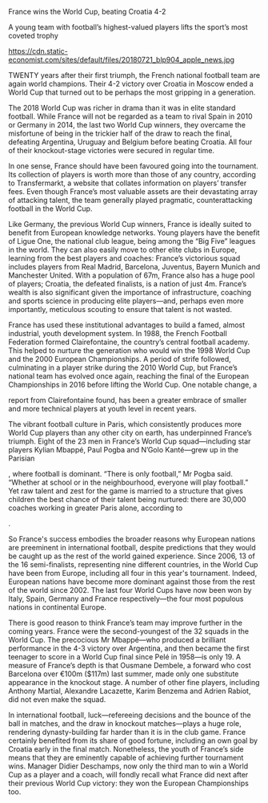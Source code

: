 France wins the World Cup, beating Croatia 4-2

A young team with football’s highest-valued players lifts the sport’s most coveted trophy

https://cdn.static-economist.com/sites/default/files/20180721_blp904_apple_news.jpg

TWENTY years after their first triumph, the French national football team are again world champions. Their 4-2 victory over Croatia in Moscow ended a World Cup that turned out to be perhaps the most gripping in a generation.

The 2018 World Cup was richer in drama than it was in elite standard football. While France will not be regarded as a team to rival Spain in 2010 or Germany in 2014, the last two World Cup winners, they overcame the misfortune of being in the trickier half of the draw to reach the final, defeating Argentina, Uruguay and Belgium before beating Croatia. All four of their knockout-stage victories were secured in regular time.

In one sense, France should have been favoured going into the tournament. Its collection of players is worth more than those of any country, according to Transfermarkt, a website that collates information on players’ transfer fees. Even though France’s most valuable assets are their devastating array of attacking talent, the team generally played pragmatic, counterattacking football in the World Cup.

Like Germany, the previous World Cup winners, France is ideally suited to benefit from European knowledge networks. Young players have the benefit of Ligue One, the national club league, being among the “Big Five” leagues in the world. They can also easily move to other elite clubs in Europe, learning from the best players and coaches: France’s victorious squad includes players from Real Madrid, Barcelona, Juventus, Bayern Munich and Manchester United. With a population of 67m, France also has a huge pool of players; Croatia, the defeated finalists, is a nation of just 4m. France’s wealth is also significant given the importance of infrastructure, coaching and sports science in producing elite players—and, perhaps even more importantly, meticulous scouting to ensure that talent is not wasted.

France has used these institutional advantages to build a famed, almost industrial, youth development system. In 1988, the French Football Federation formed Clairefontaine, the country’s central football academy. This helped to nurture the generation who would win the 1998 World Cup and the 2000 European Championships. A period of strife followed, culminating in a player strike during the 2010 World Cup, but France’s national team has evolved once again, reaching the final of the European Championships in 2016 before lifting the World Cup. One notable change, a 

 report from Clairefontaine found, has been a greater embrace of smaller and more technical players at youth level in recent years.

The vibrant football culture in Paris, which consistently produces more World Cup players than any other city on earth, has underpinned France’s triumph. Eight of the 23 men in France’s World Cup squad—including star players Kylian Mbappé, Paul Pogba and N’Golo Kanté—grew up in the Parisian 

, where football is dominant. “There is only football,” Mr Pogba said. “Whether at school or in the neighbourhood, everyone will play football.” Yet raw talent and zest for the game is married to a structure that gives children the best chance of their talent being nurtured: there are 30,000 coaches working in greater Paris alone, according to 

.

So France's success embodies the broader reasons why European nations are preeminent in international football, despite predictions that they would be caught up as the rest of the world gained experience. Since 2006, 13 of the 16 semi-finalists, representing nine different countries, in the World Cup have been from Europe, including all four in this year's tournament. Indeed, European nations have become more dominant against those from the rest of the world since 2002. The last four World Cups have now been won by Italy, Spain, Germany and France respectively—the four most populous nations in continental Europe.

There is good reason to think France’s team may improve further in the coming years. France were the second-youngest of the 32 squads in the World Cup. The precocious Mr Mbappé—who produced a brilliant performance in the 4-3 victory over Argentina, and then became the first teenager to score in a World Cup final since Pelé in 1958—is only 19. A measure of France’s depth is that Ousmane Dembele, a forward who cost Barcelona over €100m ($117m) last summer, made only one substitute appearance in the knockout stage. A number of other fine players, including Anthony Martial, Alexandre Lacazette, Karim Benzema and Adrien Rabiot, did not even make the squad.

In international football, luck—refereeing decisions and the bounce of the ball in matches, and the draw in knockout matches—plays a huge role, rendering dynasty-building far harder than it is in the club game. France certainly benefited from its share of good fortune, including an own goal by Croatia early in the final match. Nonetheless, the youth of France’s side means that they are eminently capable of achieving further tournament wins. Manager Didier Deschamps, now only the third man to win a World Cup as a player and a coach, will fondly recall what France did next after their previous World Cup victory: they won the European Championships too.